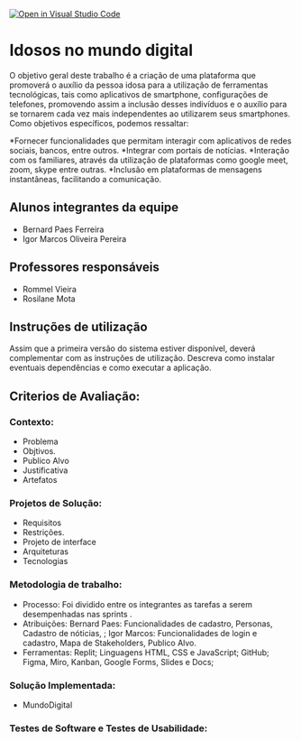 [![Open in Visual Studio Code](https://classroom.github.com/assets/open-in-vscode-f059dc9a6f8d3a56e377f745f24479a46679e63a5d9fe6f495e02850cd0d8118.svg)](https://classroom.github.com/online_ide?assignment_repo_id=452390&assignment_repo_type=GroupAssignmentRepo)
# Idosos no mundo digital

O objetivo geral deste trabalho é a criação de uma plataforma que promoverá o auxílio da pessoa idosa para a utilização de ferramentas tecnológicas, tais como aplicativos de smartphone, configurações de telefones, promovendo assim  a inclusão desses indivíduos e o auxílio para se tornarem cada vez mais independentes ao utilizarem seus smartphones. 
Como objetivos específicos, podemos ressaltar:

*Fornecer funcionalidades que permitam interagir com aplicativos de redes sociais, bancos, entre outros. 
*Integrar com portais  de notícias. 
*Interação com os familiares, através da utilização de plataformas como google meet, zoom, skype entre outras. 
*Inclusão em plataformas de mensagens instantâneas, facilitando a comunicação. 


## Alunos integrantes da equipe

* Bernard Paes Ferreira
* Igor Marcos Oliveira Pereira

## Professores responsáveis

* Rommel Vieira
* Rosilane Mota

## Instruções de utilização

Assim que a primeira versão do sistema estiver disponível, deverá complementar com as instruções de utilização. Descreva como instalar eventuais dependências e como executar a aplicação.

## Criterios de Avaliação:
### Contexto:
* Problema
* Objtivos. 
* Publico Alvo
* Justificativa
* Artefatos

### Projetos de Solução:
* Requisitos
* Restrições. 
* Projeto de interface
* Arquiteturas
* Tecnologias


### Metodologia de trabalho:
* Processo: Foi dividido entre os integrantes as tarefas a serem desempenhadas nas sprints .
* Atribuições: Bernard Paes: Funcionalidades de cadastro, Personas, Cadastro de nóticias, ; Igor Marcos: Funcionalidades de login e cadastro, Mapa de Stakeholders, Publico Alvo. 
* Ferramentas: Replit; Linguagens HTML, CSS e JavaScript; GitHub; Figma, Miro, Kanban, Google Forms, Slides e Docs; 


### Solução Implementada:
* MundoDigital

### Testes de Software e Testes de Usabilidade:

